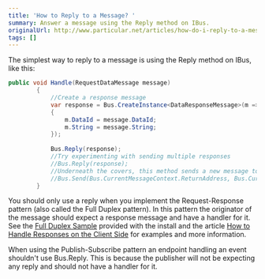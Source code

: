 ```yaml
---
title: 'How to Reply to a Message? '
summary: Answer a message using the Reply method on IBus.
originalUrl: http://www.particular.net/articles/how-do-i-reply-to-a-message
tags: []
---
```


The simplest way to reply to a message is using the Reply method on IBus, like this:


```C#
public void Handle(RequestDataMessage message)
        {
            //Create a response message
            var response = Bus.CreateInstance<DataResponseMessage>(m => 
            { 
                m.DataId = message.DataId;
                m.String = message.String;
            });
            
            Bus.Reply(response); 
            //Try experimenting with sending multiple responses
            //Bus.Reply(response); 
            //Underneath the covers, this method sends a new message to the return address on the message being handled.
            //Bus.Send(Bus.CurrentMessageContext.ReturnAddress, Bus.CurrentMessageContext.Id, responseMessage);
        }
```

 You should only use a reply when you implement the Request-Response pattern (also called the Full Duplex pattern). In this pattern the originator of the message should expect a response message and have a handler for it. See the [Full Duplex Sample](http://www.particular.net/articles/full-duplex-sample-v3) provided with the install and the article [How to Handle Responses on the Client Side](how-do-i-handle-responses-on-the-client-side.md) for examples and more information.

When using the Publish-Subscribe pattern an endpoint handling an event shouldn't use Bus.Reply. This is because the publisher will not be expecting any reply and should not have a handler for it.

